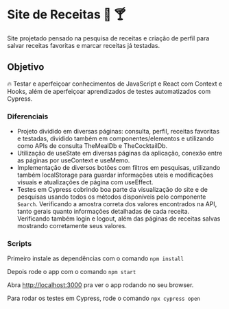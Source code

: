 # Site de Receitas :hamburger: :cocktail:

Site projetado pensado na pesquisa de receitas e criação de perfil para salvar receitas favoritas e marcar receitas já testadas.

## Objetivo

:fire: Testar e aperfeiçoar conhecimentos de JavaScript e React com Context e Hooks, além de aperfeiçoar aprendizados de testes automatizados com Cypress.

### Diferenciais

- Projeto dividido em diversas páginas: consulta, perfil, receitas favoritas e testadas, dividido também em componentes/elementos e utilizando como APIs de consulta TheMealDb e TheCocktailDb.
- Utilização de useState em diversas páginas da aplicação, conexão entre as páginas por useContext e useMemo.
- Implementação de diversos botões com filtros em pesquisas, utilizando também localStorage para guardar informações uteis e modificações visuais e atualizações de página com useEffect.
- Testes em Cypress cobrindo boa parte da visualização do site e de pesquisas usando todos os métodos disponíveis pelo componente `Search`. Verificando a amostra correta dos valores encontrados na API, tanto gerais quanto informações detalhadas de cada receita. Verificando também login e logout, além das páginas de receitas salvas mostrando corretamente seus valores.

### Scripts

Primeiro instale as dependências com o comando `npm install`

Depois rode o app com o comando `npm start`

Abra [http://localhost:3000](http://localhost:3000) pra ver o app rodando no seu browser.

Para rodar os testes em Cypress, rode o comando `npx cypress open`